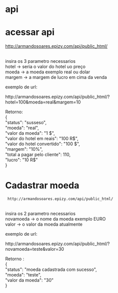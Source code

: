 # api

# acessar api <br>
http://armandosoares.epizy.com/api/public_html/

<br>
insira os 3 parametro necessarios<br> 
hotel -> seria o valor do hotel uo preço <br>
moeda -> a moeda exemplo real ou dolar <br>
margem -> a margem de lucro em cima da venda <br>

<p>
  exemplo de url: <p>
    http://armandosoares.epizy.com/api/public_html/?hotel=100&moeda=real&margem=10 <p>
   Retorno:<br>
    {<br>
"status": "susseso",<br>
"moeda": "real",<br>
"valor da moeda": "1 $",<br>
"valor do hotel em reais": "100 R$",<br>
"valor do hotel convertido": "100 $",<br>
"margem": "10%",<br>
"total a pagar pelo cliente": 110,<br>
"lucro": "10 R$"<br>
}
      
# Cadastrar moeda <br>
     http://armandosoares.epizy.com/api/public_html/

<br>
insira os 2 parametro necessarios<br> 
novamoeda -> o nome da moeda exemplo EURO <br>
valor -> o valor da moeda atualmente<br>

<p>
  exemplo de url: <p>
     http://armandosoares.epizy.com/api/public_html/?novamoeda=teste&valor=30 <p>
     Retorno :<br>
{<br>
"status": "moeda cadastrada com sucesso",<br>
"moeda": "teste",<br>
"valor da moeda": "30"<br>
} 
      
   
